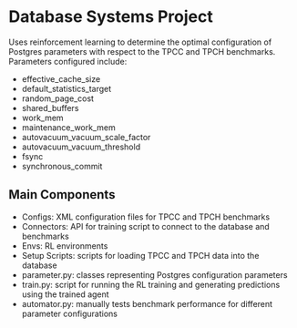 # Database Systems Project

Uses reinforcement learning to determine the optimal configuration of Postgres parameters with respect to the TPCC and TPCH benchmarks.
Parameters configured include:
* effective_cache_size
* default_statistics_target
* random_page_cost
* shared_buffers
* work_mem
* maintenance_work_mem 
* autovacuum_vacuum_scale_factor
* autovacuum_vacuum_threshold
* fsync
* synchronous_commit

## Main Components
* Configs: XML configuration files for TPCC and TPCH benchmarks
* Connectors: API for training script to connect to the database and benchmarks
* Envs: RL environments
* Setup Scripts: scripts for loading TPCC and TPCH data into the database
* parameter.py: classes representing Postgres configuration parameters
* train.py: script for running the RL training and generating predictions using the trained agent
* automator.py: manually tests benchmark performance for different parameter configurations
